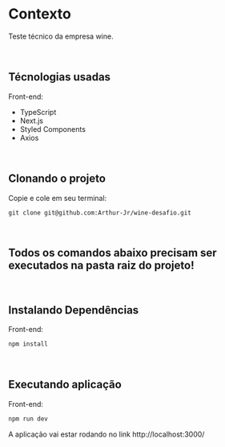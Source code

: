 # Contexto
Teste técnico da empresa wine.

<br>

## Técnologias usadas

Front-end:
  - TypeScript
  - Next.js
  - Styled Components
  - Axios

<br>

## Clonando o projeto

Copie e cole em seu terminal:

```
git clone git@github.com:Arthur-Jr/wine-desafio.git
```

<br>

## Todos os comandos abaixo precisam ser executados na pasta raiz do projeto!

<br>

## Instalando Dependências
Front-end:

```bash
npm install
``` 

<br>

## Executando aplicação
  Front-end:

  ```bash
  npm run dev
  ``` 

  A aplicação vai estar rodando no link http://localhost:3000/

